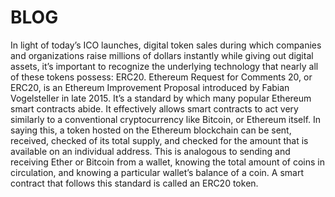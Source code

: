 # BLOG
In light of today’s ICO launches, digital token sales during which companies and organizations raise millions of dollars instantly while giving out digital assets, it’s important to recognize the underlying technology that nearly all of these tokens possess: ERC20.
Ethereum Request for Comments 20, or ERC20, is an Ethereum Improvement Proposal introduced by Fabian Vogelsteller in late 2015. It’s a standard by which many popular Ethereum smart contracts abide. It effectively allows smart contracts to act very similarly to a conventional cryptocurrency like Bitcoin, or Ethereum itself. In saying this, a token hosted on the Ethereum blockchain can be sent, received, checked of its total supply, and checked for the amount that is available on an individual address. This is analogous to sending and receiving Ether or Bitcoin from a wallet, knowing the total amount of coins in circulation, and knowing a particular wallet’s balance of a coin. A smart contract that follows this standard is called an ERC20 token.